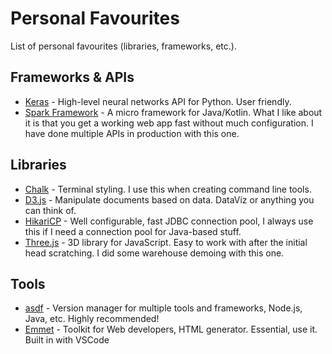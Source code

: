 # Personal Favourites

List of personal favourites (libraries, frameworks, etc.).

## Frameworks & APIs

* [Keras](https://keras.io) - High-level neural networks API for Python. User friendly.
* [Spark Framework](http://sparkjava.com) - A micro framework for Java/Kotlin. What I like about it is that you get a working web app fast without much configuration. I have done multiple APIs in production with this one.

## Libraries

* [Chalk](https://github.com/chalk/chalk) - Terminal styling. I use this when creating command line tools.
* [D3.js](https://d3js.org) - Manipulate documents based on data. DataViz or anything you can think of.
* [HikariCP](https://brettwooldridge.github.io/HikariCP/) - Well configurable, fast JDBC connection pool, I always use this if I need a connection pool for Java-based stuff.
* [Three.js](https://threejs.org) - 3D library for JavaScript. Easy to work with after the initial head scratching. I did some warehouse demoing with this one.

## Tools

* [asdf](https://asdf-vm.com/) - Version manager for multiple tools and frameworks, Node.js, Java, etc. Highly recommended!
* [Emmet](https://emmet.io) - Toolkit for Web developers, HTML generator. Essential, use it. Built in with VSCode

